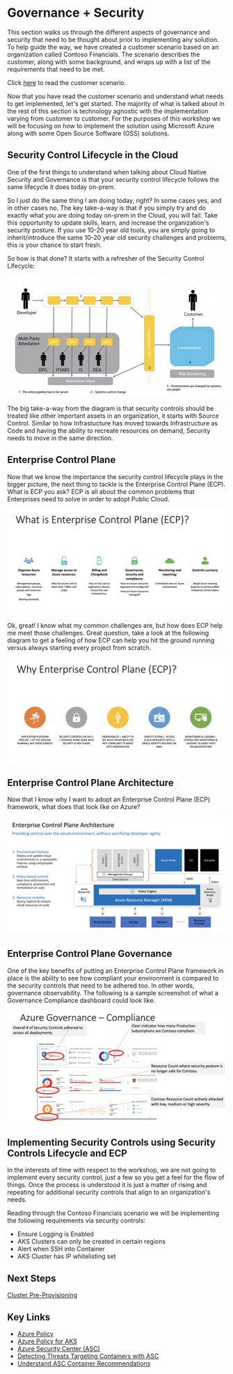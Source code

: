 # Governance + Security

This section walks us through the different aspects of governance and security that need to be thought about prior to implementing any solution. To help guide the way, we have created a customer scenario based on an organization called Contoso Financials. The scenario describes the customer, along with some background, and wraps up with a list of the requirements that need to be met.

Click [here](SCENARIO.md) to read the customer scenario.

Now that you have read the customer scenario and understand what needs to get implemented, let's get started. The majority of what is talked about in the rest of this section is technology agnostic with the implementation varying from customer to customer. For the purposes of this workshop we will be focusing on how to implement the solution using Microsoft Azure along with some Open Source Software (OSS) solutions.

## Security Control Lifecycle in the Cloud

One of the first things to understand when talking about Cloud Native Security and Governance is that your security control lifecycle follows the same lifecycle it does today on-prem.

So I just do the same thing I am doing today, right? In some cases yes, and in other cases no. The key take-a-way is that if you simply try and do exactly what you are doing today on-prem in the Cloud, you will fail. Take this opportunity to update skills, learn, and increase the organization's security posture. If you use 10-20 year old tools, you are simply going to inherit/introduce the same 10-20 year old security challenges and problems, this is your chance to start fresh.

So how is that done? It starts with a refresher of the Security Control Lifecycle:

![Security Control Lifecycle](/governance-security/img/SecurityControlLifecycle.png)

The big take-a-way from the diagram is that security controls should be treated like other important assets in an organization, it starts with Source Control. Similar to how Infrastucture has moved towards Infrastructure as Code and having the ability to recreate resources on demand, Security needs to move in the same direction.

## Enterprise Control Plane

Now that we know the importance the security control lifecycle plays in the bigger picture, the next thing to tackle is the Enterprise Control Plane (ECP). What is ECP you ask? ECP is all about the common problems that Enterprises need to solve in order to adopt Public Cloud.

![Enterprise Control Plane](/governance-security/img/EnterpriseControlPlane.png)

Ok, great! I know what my common challenges are, but how does ECP help me meet those challenges. Great question, take a look at the following diagram to get a feeling of how ECP can help you hit the ground running versus always starting every project from scratch.

![Enterprise Control Plane - Why?](/governance-security/img/EnterpriseControlPlaneWhy.png)

## Enterprise Control Plane Architecture

Now that I know why I want to adopt an Enterprise Control Plane (ECP) framework, what does that look like on Azure?

![Enterprise Control Plane Architecture?](/governance-security/img/EnterpriseControlPlaneArchitecture.png)

## Enterprise Control Plane Governance

One of the key benefits of putting an Enterprise Control Plane framework in place is the ability to see how compliant your environment is compared to the security controls that need to be adhered too. In other words, governance observability. The following is a sample screenshot of what a Governance Compliance dashboard could look like.

![Enterprise Control Plane Governance?](/governance-security/img/EnterpriseControlPlaneGovernance.png)

## Implementing Security Controls using Security Controls Lifecycle and ECP

In the interests of time with respect to the workshop, we are not going to implement every security control, just a few so you get a feel for the flow of things. Once the process is understood it is just a matter of rising and repeating for additional security controls that align to an organization's needs.

Reading through the Contoso Financials scenario we will be implementing the following requirements via security controls:

* Ensure Logging is Enabled
* AKS Clusters can only be created in certain regions
* Alert when SSH into Container
* AKS Cluster has IP whitelisting set

## Next Steps

[Cluster Pre-Provisioning](/cluster-pre-provisioning/README.md)

## Key Links

* [Azure Policy](https://docs.microsoft.com/en-us/azure/governance/policy/overview)
* [Azure Policy for AKS](https://docs.microsoft.com/en-us/azure/governance/policy/concepts/rego-for-aks)
* [Azure Security Center (ASC)](https://docs.microsoft.com/en-us/azure/security-center/security-center-intro)
* [Detecting Threats Targeting Containers with ASC](https://azure.microsoft.com/en-us/blog/detecting-threats-targeting-containers-with-azure-security-center/)
* [Understand ASC Container Recommendations](https://docs.microsoft.com/en-us/azure/security-center/security-center-container-recommendations)
